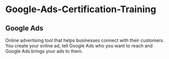 # Google-Ads-Certification-Training

## Google Ads
Online advertising tool that helps businesses connect with their customers. You create your online ad, tell Google Ads who you want to reach and Google Ads brings your ads to them.
